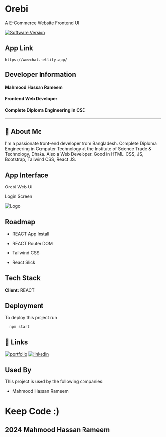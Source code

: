 # Orebi

A E-Commerce Website Frontend UI

[![Software Version](https://img.shields.io/badge/Version-Public_BETA-red.svg)]()

## App Link

```
https://wowchat.netlify.app/
```

## Developer Information

#### **Mahmood Hassan Rameem**

#### Frontend Web Developer

#### Complete Diploma Engineering in CSE

---

## 🚀 About Me

I'm a passionate front-end developer from Bangladesh. Complete Diploma Engineering in Computer Technology at the Institute of Science Trade & Technology, Dhaka. Also a Web Developer. Good in HTML, CSS, JS, Bootstrap, Tailwind CSS, React JS.

## App Interface

Orebi Web UI

Login Screen

![Logo](https://i.ibb.co/5cfdxL9/screencapture-localhost-5173-2024-03-03-08-36-48.png)

## Roadmap

- REACT App Install

- REACT Router DOM

- Tailwind CSS

- React Slick

## Tech Stack

**Client:** REACT

## Deployment

To deploy this project run

```bash
  npm start
```

## 🔗 Links

[![portfolio](https://img.shields.io/badge/my_portfolio-000?style=for-the-badge&logo=ko-fi&logoColor=white)](https://rameem.netlify.app/)
[![linkedin](https://img.shields.io/badge/linkedin-0A66C2?style=for-the-badge&logo=linkedin&logoColor=white)](https://www.linkedin.com/in/mahmood-hassan-rameem/)

## Used By

This project is used by the following companies:

- Mahmood Hassan Rameem

# Keep Code :)

## 2024 Mahmood Hassan Rameem
